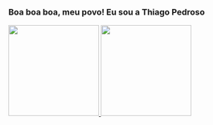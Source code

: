 ### Boa boa boa, meu povo! Eu sou a Thiago Pedroso 
 <div>
  <a href="https://github.com/ThiagaoCode">
  <img height="180em" src="https://github-readme-stats.vercel.app/api?username=ThagaoCode&show_icons=true&theme=merko&include_all_commits=true&count_private=true"/>
  <img height="180em" src="https://github-readme-stats.vercel.app/api/top-langs/?username=ThiagaoCode&layout=compact&langs_count=7&theme=dark"/>
</div>
